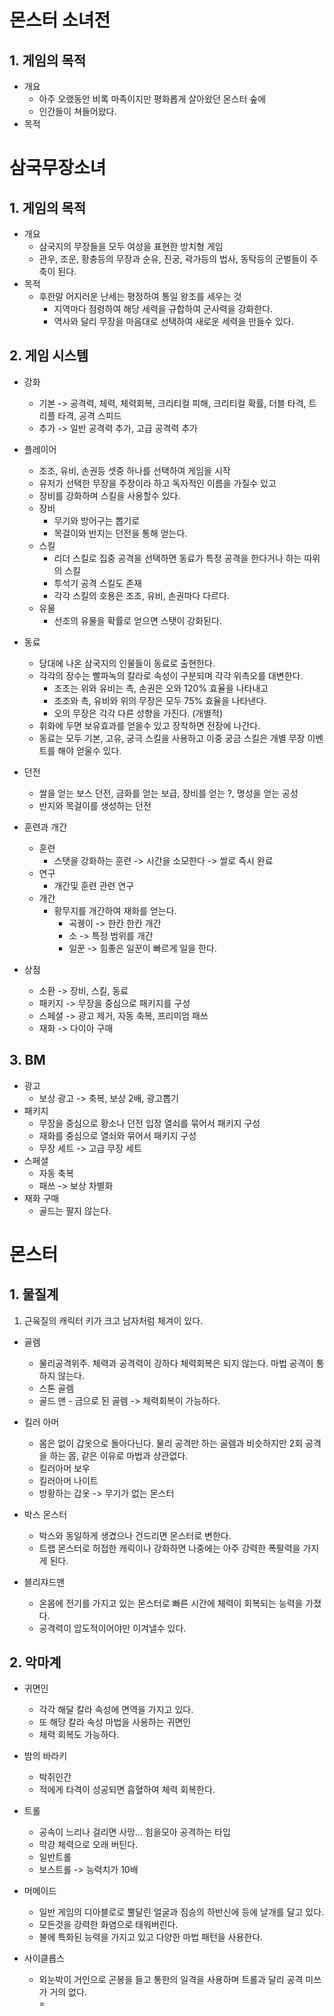 # 몬스터 소녀전
## 1. 게임의 목적
- 개요
  - 아주 오랬동안 비록 마족이지만 평화롭게 살아왔던 몬스터 숲에
  - 인간들이 쳐들어왔다.  
- 목적

# 삼국무장소녀
## 1. 게임의 목적
- 개요
  - 삼국지의 무장들을 모두 여성을 표현한 방치형 게임
  - 관우, 조운, 황충등의 무장과 순유, 진궁, 곽가등의 법사, 동탁등의 군벌들이 주축이 된다. 
- 목적
  - 후한말 어지러운 난세는 평정하여 통일 왕조를 세우는 것
    - 지역마다 점령하여 해당 세력을 규합하여 군사력을 강화한다.
    - 역사와 달리 무장을 마음대로 선택하여 새로운 세력을 만들수 있다.    

## 2. 게임 시스템
- 강화
  - 기본 -> 공격력, 체력, 체력회복, 크리티컬 피해, 크리티컬 확률, 더블 타격, 트리플 타격, 공격 스피드
  - 추가 -> 일반 공격력 추가, 고급 공격력 추가  
- 플레이어
  - 조조, 유비, 손권등 셋중 하나를 선택하여 게임을 시작
  - 유저가 선택한 무장을 주장이라 하고 독자적인 이름을 가질수 있고
  - 장비를 강화하며 스킬을 사용할수 있다.
  - 장비
    - 무기와 방어구는 뽑기로 
    - 목걸이와 반지는 던전을 통해 얻는다.
  - 스킬
    - 리더 스킬로 집중 공격을 선택하면 동료가 특정 공격을 한다거나 하는 따위의 스킬
    - 투석기 공격 스킬도 존재
    - 각각 스킬의 호용은 조조, 유비, 손권마다 다르다.
  - 유물
    - 선조의 유물을 확률로 얻으면 스탯이 강화된다.      
- 동료
  - 당대에 나온 삼국지의 인물들이 동료로 출현한다.
  - 각각의 장수는 빨파녹의 칼라로 속성이 구분되며 각각 위촉오를 대변한다.
    - 조조는 위와 유비는 촉, 손권은 오와 120% 효율을 나타내고
    - 조조와 촉, 유비와 위의 무장은 모두 75% 효율을 나타낸다.
    - 오의 무장은 각각 다른 성향을 가진다. (개별적)   
  - 휘화에 두면 보유효과를 얻을수 있고 장착하면 전장에 나간다.
  - 동료는 모두 기본, 고유, 궁극 스킬을 사용하고 이중 궁금 스킬은 개별 무장 이벤트를 해야 얻울수 있다.
- 던전
  - 쌀을 얻는 보스 던전, 금화를 얻는 보급, 장비를 얻는 ?, 명성을 얻는 공성
  - 반지와 목걸이를 생성하는 던전    
- 훈련과 개간
  - 훈련
    - 스탯을 강화하는 훈련 -> 시간을 소모한다 -> 쌀로 즉시 완료
  - 연구
    - 개간및 훈련 관련 연구  
  - 개간
    - 황무지를 개간하여 재화를 얻는다.
      - 곡궹이 -> 한칸 한칸 개간
      - 소 -> 특정 범위를 개간
      - 일꾼 -> 힘좋은 일꾼이 빠르게 일을 한다.
     
- 상점
  - 소환 -> 장비, 스킬, 동료
  - 패키지 -> 무장을 중심으로 패키지를 구성
  - 스페셜 -> 광고 제거, 자동 축복, 프리미엄 패쓰
  - 재화 -> 다이아 구매

## 3. BM
- 광고
  - 보상 광고 -> 축복, 보상 2배, 광고뽑기
- 패키지
  - 무장을 중심으로 황소나 던전 입장 열쇠를 묶어서 패키지 구성
  - 재화를 중심으로 열쇠와 묶어서 패키지 구성
  - 무장 세트 -> 고급 무장 세트   
- 스페셜
  - 자동 축복
  - 패쓰 -> 보상 차별화   
- 재화 구매
  - 골드는 팔지 않는다. 
 
# 몬스터 
## 1. 물질계
1) 근육질의 캐릭터 키가 크고 남자처럼 체겨이 있다. 
- 골렘
  - 물리공격위주. 체력과 공격력이 강하다 체력회복은 되지 않는다. 마법 공격이 통하지 않는다. 
  - 스톤 골렘
  - 골드 맨 - 금으로 된 골렘 -> 체력회복이 가능하다.

- 킬러 아머
  - 몸은 없이 갑옷으로 돌아다닌다. 물리 공격만 하는 골렘과 비슷하지만 2회 공격을 하는 몹, 같은 이유로 마법과 상관없다.
  - 킬러아머 보우
  - 킬러아머 나이트
  - 방황하는 갑옷 -> 무기가 없는 몬스터

- 박스 몬스터
  - 박스와 동일하게 생겼으나 건드리면 몬스터로 변한다.
  - 트랩 몬스터로 허접한 캐릭이나 강화하면 나중에는 아주 강력한 폭팔력을 가지게 된다.  

- 블리쟈드맨
  - 온몸에 전기를 가지고 있는 몬스터로 빠른 시간에 체력이 회복되는 능력을 가졌다.
  - 공격력이 압도적이어야만 이겨낼수 있다.   

## 2. 악마계
- 귀면인
  - 각각 해달 칼라 속성에 면역을 가지고 있다.
  - 또 해당 칼라 속성 마법을 사용하는 귀면인
  - 체력 회복도 가능하다.

- 밤의 바라키
  - 박쥐인간
  - 적에게 타격이 성공되면 흡혈하여 체력 회복한다.  

- 트롤
  - 공속이 느리나 걸리면 사망... 힘을모아 공격하는 타입
  - 막강 체력으로 오래 버틴다.
  - 일반트롤
  - 보스트롤 -> 능력치가 10배


- 머메이드
  - 일반 게임의 디아블로로 뿔달린 얼굴과 짐승의 하반신에 등에 날개를 달고 있다.
  - 모든것을 강력한 화염으로 태워버린다.
  - 불에 특화된 능력을 가지고 있고 다양한 마법 패턴을 사용한다.  

- 사이클롭스
  - 외눈박이 거인으로 곤봉을 들고 통한의 일격을 사용하며 트롤과 달리 공격 미쓰가 거의 없다.  
=
 
